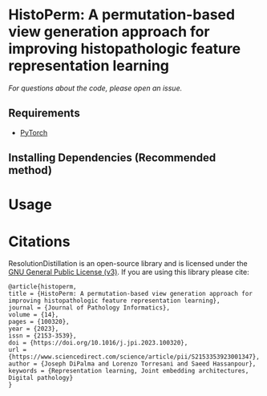# HistoPerm: A permutation-based view generation approach for improving histopathologic feature representation learning


*For questions about the code, please open an issue.*

## Requirements
- [PyTorch](https://pytorch.org/)

## Installing Dependencies (Recommended method)

# Usage

# Citations

ResolutionDistillation is an open-source library and is licensed under the [GNU General Public License (v3)](https://www.gnu.org/licenses/gpl-3.0.en.html). If you are using this library please cite:

```
@article{histoperm,
title = {HistoPerm: A permutation-based view generation approach for improving histopathologic feature representation learning},
journal = {Journal of Pathology Informatics},
volume = {14},
pages = {100320},
year = {2023},
issn = {2153-3539},
doi = {https://doi.org/10.1016/j.jpi.2023.100320},
url = {https://www.sciencedirect.com/science/article/pii/S2153353923001347},
author = {Joseph DiPalma and Lorenzo Torresani and Saeed Hassanpour},
keywords = {Representation learning, Joint embedding architectures, Digital pathology}
}
```
